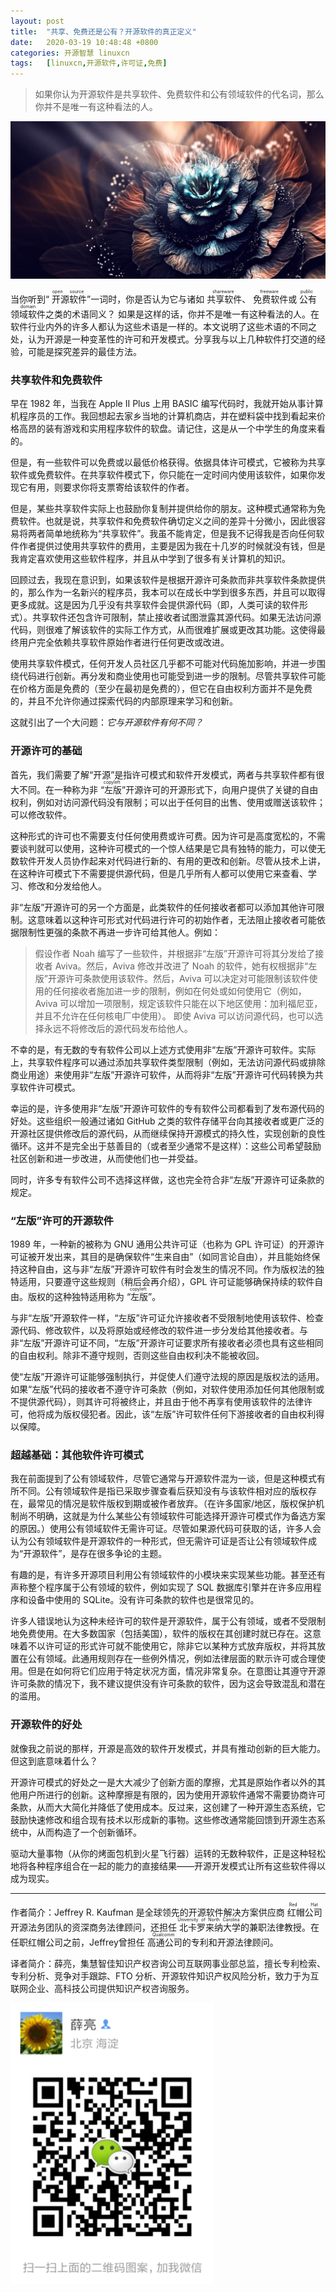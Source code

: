 ```yaml
---
layout: post
title:	"共享、免费还是公有？开源软件的真正定义"
date:	2020-03-19 10:48:48 +0800 
categories:	开源智慧 linuxcn 
tags:	[linuxcn,开源软件,许可证,免费]
---
```




> 
> 如果你认为开源软件是共享软件、免费软件和公有领域软件的代名词，那么你并不是唯一有这种看法的人。
> 
> 
> 


![](/Asserts/Images/album/202003/19/104833n0f8168bqz1ekqku.jpg)


当你听到“<ruby> 开源软件 <rp>  （ </rp> <rt>  open source </rt> <rp>  ） </rp></ruby>”一词时，你是否认为它与诸如<ruby> 共享软件 <rp>  （ </rp> <rt>  shareware </rt> <rp>  ） </rp></ruby>、<ruby> 免费软件 <rp>  （ </rp> <rt>  freeware </rt> <rp>  ） </rp></ruby>或<ruby> 公有领域软件 <rp>  （ </rp> <rt>  public domain </rt> <rp>  ） </rp></ruby>之类的术语同义？ 如果是这样的话，你并不是唯一有这种看法的人。在软件行业内外的许多人都认为这些术语是一样的。本文说明了这些术语的不同之处，认为开源是一种变革性的许可和开发模式。分享我与以上几种软件打交道的经验，可能是探究差异的最佳方法。


### 共享软件和免费软件


早在 1982 年，当我在 Apple II Plus 上用 BASIC 编写代码时，我就开始从事计算机程序员的工作。我回想起去家乡当地的计算机商店，并在塑料袋中找到看起来价格高昂的装有游戏和实用程序软件的软盘。请记住，这是从一个中学生的角度来看的。


但是，有一些软件可以免费或以最低价格获得。依据具体许可模式，它被称为共享软件或免费软件。在共享软件模式下，你只能在一定时间内使用该软件，如果你发现它有用，则要求你将支票寄给该软件的作者。


但是，某些共享软件实际上也鼓励你复制并提供给你的朋友。这种模式通常称为免费软件。也就是说，共享软件和免费软件确切定义之间的差异十分微小，因此很容易将两者简单地统称为“共享软件”。我虽不能肯定，但是我不记得我是否向任何软件作者提供过使用共享软件的费用，主要是因为我在十几岁的时候就没有钱，但是我肯定喜欢使用这些软件程序，并且从中学到了很多有关计算机的知识。


回顾过去，我现在意识到，如果该软件是根据开源许可条款而非共享软件条款提供的，那么作为一名新兴的程序员，我本可以在成长中学到很多东西，并且可以取得更多成就。这是因为几乎没有共享软件会提供源代码（即，人类可读的软件形式）。共享软件还包含许可限制，禁止接收者试图泄露其源代码。如果无法访问源代码，则很难了解该软件的实际工作方式，从而很难扩展或更改其功能。这使得最终用户完全依赖共享软件原始作者进行任何更改或改进。


使用共享软件模式，任何开发人员社区几乎都不可能对代码施加影响，并进一步围绕代码进行创新。再分发和商业使用也可能受到进一步的限制。尽管共享软件可能在价格方面是免费的（至少在最初是免费的），但它在自由权利方面并不是免费的，并且不允许你通过探索代码的内部原理来学习和创新。


这就引出了一个大问题：*它与开源软件有何不同？*


### 开源许可的基础


首先，我们需要了解“开源”是指许可模式和软件开发模式，两者与共享软件都有很大不同。在一种称为非<ruby> “左版” <rp>  （ </rp> <rt>  copyleft </rt> <rp>  ） </rp></ruby>开源许可的开源形式下，向用户提供了关键的自由权利，例如对访问源代码没有限制；可以出于任何目的出售、使用或赠送该软件；可以修改软件。


这种形式的许可也不需要支付任何使用费或许可费。因为许可是高度宽松的，不需要谈判就可以使用，这种许可模式的一个惊人结果是它具有独特的能力，可以使无数软件开发人员协作起来对代码进行新的、有用的更改和创新。尽管从技术上讲，在这种许可模式下不需要提供源代码，但是几乎所有人都可以使用它来查看、学习、修改和分发给他人。


非“左版”开源许可的另一个方面是，此类软件的任何接收者都可以添加其他许可限制。这意味着以这种许可形式对代码进行许可的初始作者，无法阻止接收者可能依据限制性更强的条款不再进一步许可给其他人。例如：



> 
> 假设作者 Noah 编写了一些软件，并根据非“左版”开源许可将其分发给了接收者 Aviva。然后，Aviva 修改并改进了 Noah 的软件，她有权根据非“左版”开源许可条款使用该软件。然后，Aviva 可以决定对可能限制该软件使用的任何接收者施加进一步的限制，例如在何处或如何使用它（例如，Aviva 可以增加一项限制，规定该软件只能在以下地区使用：加利福尼亚，并且不允许在任何核电厂中使用）。 即使 Aviva 可以访问源代码，也可以选择永远不将修改后的源代码发布给他人。
> 
> 
> 


不幸的是，有无数的专有软件公司以上述方式使用非“左版”开源许可软件。实际上，共享软件程序可以通过添加共享软件类型限制（例如，无法访问源代码或排除商业用途）来使用非“左版”开源许可软件，从而将非“左版”开源许可代码转换为共享软件许可模式。


幸运的是，许多使用非“左版”开源许可软件的专有软件公司都看到了发布源代码的好处。这些组织一般通过诸如 GitHub 之类的软件存储平台向其接收者或更广泛的开源社区提供修改后的源代码，从而继续保持开源模式的持久性，实现创新的良性循环。这并不是完全出于慈善目的（或者至少通常不是这样）：这些公司希望鼓励社区创新和进一步改进，从而使他们也一并受益。


同时，许多专有软件公司不选择这样做，这也完全符合非“左版”开源许可证条款的规定。


### “左版”许可的开源软件


1989 年，一种新的被称为 GNU 通用公共许可证（也称为 GPL 许可证）的开源许可证被开发出来，其目的是确保软件“生来自由”（如同言论自由），并且能始终保持这种自由，这与非“左版”开源许可软件有时会发生的情况不同。作为版权法的独特适用，只要遵守这些规则（稍后会再介绍），GPL 许可证能够确保持续的软件自由。版权的这种独特适用称为<ruby> “左版” <rp>  （ </rp> <rt>  copyleft </rt> <rp>  ） </rp></ruby>。


与非“左版”开源软件一样，“左版”许可证允许接收者不受限制地使用该软件、检查源代码、修改软件，以及将原始或经修改的软件进一步分发给其他接收者。与非“左版”开源许可证不同，“左版”开源许可证要求所有接收者必须也具有这些相同的自由权利。除非不遵守规则，否则这些自由权利决不能被收回。


使“左版”开源许可证能够强制执行，并促使人们遵守法规的原因是版权法的适用。如果“左版”代码的接收者不遵守许可条款（例如，对软件使用添加任何其他限制或不提供源代码），则其许可将被终止，并且由于他不再享有使用该软件的法律许可，他将成为版权侵犯者。因此，该“左版”许可软件任何下游接收者的自由权利得以保障。


### 超越基础：其他软件许可模式


我在前面提到了公有领域软件，尽管它通常与开源软件混为一谈，但是这种模式有所不同。公有领域软件是指已采取步骤查看后获知没有与该软件相对应的版权存在，最常见的情况是软件版权到期或被作者放弃。（在许多国家/地区，版权保护机制尚不明确，这就是为什么某些公有领域软件可能选择开源许可模式作为备选方案的原因。）使用公有领域软件无需许可证。尽管如果源代码可获取的话，许多人会认为公有领域软件是开源软件的一种形式，但无需许可证是否让公有领域软件成为“开源软件”，是存在很多争论的主题。


有趣的是，有许多开源项目利用公有领域软件的小模块来实现某些功能。甚至还有声称整个程序属于公有领域的软件，例如实现了 SQL 数据库引擎并在许多应用程序和设备中使用的 SQLite。没有许可条款的软件也是很常见的。


许多人错误地认为这种未经许可的软件是开源软件，属于公有领域，或者不受限制地免费使用。在大多数国家（包括美国），软件的版权在其创建时就已存在。这意味着不以许可证的形式许可就不能使用它，除非它以某种方式放弃版权，并将其放置在公有领域。此通用规则存在一些例外情况，例如法律层面的默示许可或合理使用。但是在如何将它们应用于特定状况方面，情况非常复杂。在意图让其遵守开源许可条款的情况下，我不建议提供没有许可条款的软件，因为这会导致混乱和潜在的滥用。


### 开源软件的好处


就像我之前说的那样，开源是高效的软件开发模式，并具有推动创新的巨大能力。但这到底意味着什么？


开源许可模式的好处之一是大大减少了创新方面的摩擦，尤其是原始作者以外的其他用户所进行的创新。这种摩擦是有限的，因为使用开源软件通常不需要协商许可条款，从而大大简化并降低了使用成本。反过来，这创建了一种开源生态系统，它鼓励快速修改和组合现有技术以形成新的事物。这些修改通常能回馈到开源生态系统中，从而构造了一个创新循环。


驱动大量事物（从你的烤面包机到火星飞行器）运转的无数种软件，正是这种轻松地将各种程序组合在一起的能力的直接结果——开源开发模式让所有这些软件得以成为现实。




---


作者简介：Jeffrey R. Kaufman 是全球领先的开源软件解决方案供应商<ruby> 红帽公司 <rp>  （ </rp> <rt>  Red Hat </rt> <rp>  ） </rp></ruby>开源法务团队的资深商务法律顾问，还担任<ruby> 北卡罗来纳大学 <rp>  （ </rp> <rt>  University of North Carolina </rt> <rp>  ） </rp></ruby>的兼职法律教授。在任职红帽公司之前，Jeffrey曾担任<ruby> 高通公司 <rp>  （ </rp> <rt>  Qualcomm </rt> <rp>  ） </rp></ruby>的专利和开源法律顾问。


译者简介：薛亮，集慧智佳知识产权咨询公司互联网事业部总监，擅长专利检索、专利分析、竞争对手跟踪、FTO 分析、开源软件知识产权风险分析，致力于为互联网企业、高科技公司提供知识产权咨询服务。


![](/Asserts/Images/album/202003/19/104554qc3co76uudk611vu.png)

